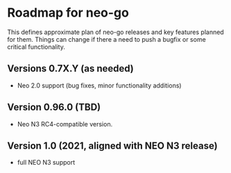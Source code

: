 # Roadmap for neo-go

This defines approximate plan of neo-go releases and key features planned for
them. Things can change if there a need to push a bugfix or some critical
functionality.

## Versions 0.7X.Y (as needed)
* Neo 2.0 support (bug fixes, minor functionality additions)

## Version 0.96.0 (TBD)
* Neo N3 RC4-compatible version.

## Version 1.0 (2021, aligned with NEO N3 release)
* full NEO N3 support
